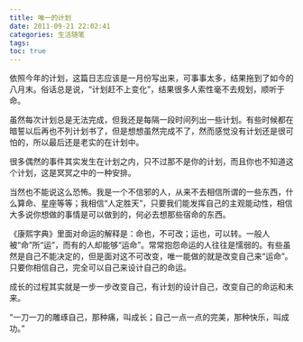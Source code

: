 ```yaml
---
title: 唯一的计划
date: 2011-09-21 22:02:41
categories: 生活随笔
tags:
toc: true
---
```


依照今年的计划，这篇日志应该是一月份写出来，可事事太多，结果拖到了如今的八月末。俗话总是说，“计划赶不上变化”，结果很多人索性毫不去规划，顺听于命。

虽然每次计划总是无法完成，但我还是每隔一段时间列出一些计划。有些时候都在暗誓以后再也不列计划书了，但是想想虽然完成不了，然而感觉没有计划还是很可怕的，所以最后还是老实的在计划中。

很多偶然的事件其实发生在计划之内，只不过那不是你的计划，而且你也不知道这个计划，这是冥冥之中的一种安排。

当然也不能说这么恐怖。我是一个不信邪的人，从来不去相信所谓的一些东西，什么算命、星座等等；我相信“人定胜天”，只要我们能发挥自己的主观能动性，相信大多说你想做的事情是可以做到的，何必去想那些宿命的东西。

《康熙字典》里面对命运的解释是：命也，不可改；运也，可以转。一般人被“命”所“运”，而有的人却能够“运命”。常常抱怨命运的人往往是懦弱的。有些虽然是自己不能决定的，但是面对这不可改变，唯一能做的就是改变自己来“运命”。只要你相信自己，完全可以自己来设计自己的命运。

成长的过程其实就是一步一步改变自己，有计划的设计自己，改变自己的命运和未来。

“一刀一刀的雕琢自己，那种痛，叫成长；自己一点一点的完美，那种快乐，叫成功。”
